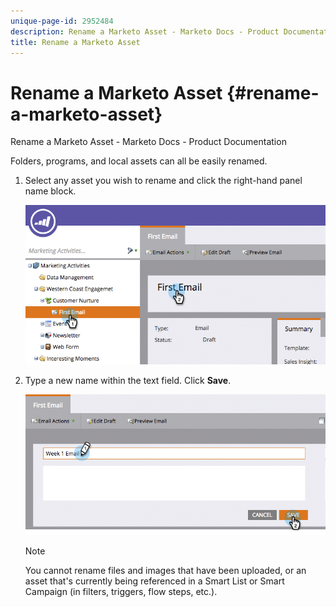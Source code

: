 ```yaml
---
unique-page-id: 2952484
description: Rename a Marketo Asset - Marketo Docs - Product Documentation
title: Rename a Marketo Asset
---
```


# Rename a Marketo Asset {#rename-a-marketo-asset}

Rename a Marketo Asset - Marketo Docs - Product Documentation

Folders, programs, and local assets can all be easily renamed.

1. Select any asset you wish to rename and click the right-hand panel name block.

   ![](assets/image2015-4-10-17-19-48.png)

1. Type a new name within the text field. Click **Save**.

   ![](assets/image2015-4-10-17-3a19-3a33.png)

   >[!NOTE]
   >
   >You cannot rename files and images that have been uploaded, or an asset that's currently being referenced in a Smart List or Smart Campaign (in filters, triggers, flow steps, etc.).

